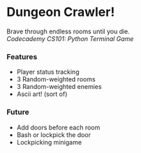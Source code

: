 # Dungeon Crawler!
Brave through endless rooms until you die.  
*Codecademy CS101: Python Terminal Game*

### Features
+ Player status tracking
+ 3 Random-weighted rooms 
+ 3 Random-weighted enemies
+ Ascii art! (sort of)

### Future
+ Add doors before each room
+ Bash or lockpick the door
+ Lockpicking minigame
